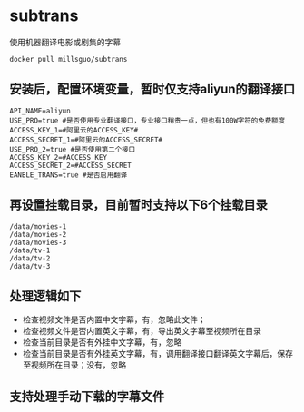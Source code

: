 # subtrans
使用机器翻译电影或剧集的字幕

```
docker pull millsguo/subtrans
```

## 安装后，配置环境变量，暂时仅支持aliyun的翻译接口
````
API_NAME=aliyun
USE_PRO=true #是否使用专业翻译接口，专业接口稍贵一点，但也有100W字符的免费额度
ACCESS_KEY_1=#阿里云的ACCESS_KEY#
ACCESS_SECRET_1=#阿里云的ACCESS_SECRET#
USE_PRO_2=true #是否使用第二个接口
ACCESS_KEY_2=#ACCESS_KEY
ACCESS_SECRET_2=#ACCESS_SECRET
EANBLE_TRANS=true #是否启用翻译
````

## 再设置挂载目录，目前暂时支持以下6个挂载目录
````
/data/movies-1
/data/movies-2
/data/movies-3
/data/tv-1
/data/tv-2
/data/tv-3
````
 
## 处理逻辑如下

- 检查视频文件是否内置中文字幕，有，忽略此文件；
- 检查视频文件是否内置英文字幕，有，导出英文字幕至视频所在目录
- 检查当前目录是否有外挂中文字幕，有，忽略
- 检查当前目录是否有外挂英文字幕，有，调用翻译接口翻译英文字幕后，保存至视频所在目录；没有，忽略

## 支持处理手动下载的字幕文件

